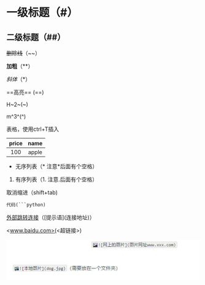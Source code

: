 # 一级标题（#）

## 二级标题（##）

~~删除线~~（~~）

**加粗**（**）

*斜体*（*）

==高亮== (==)

H~2~(~)

m^3^(^)

表格，使用ctrl+T插入

| price | name  |
| :---: | :---: |
|  100  | apple |

* 无序列表（* 注意*后面有个空格）

1. 有序列表（1. 注意.后面有个空格）

取消缩进（shift+tab)

```python
代码(```python)
```

[外部跳转连接](https://www.bilibili.com/video/BV1d741147k2/?spm_id_from=333.337.search-card.all.click&vd_source=2fa3840975cc19817a9a15ddf8a1a81b)（\[提示语](连接地址)）

<www.baidu.com>(<超链接>)

![](assets/pic.jpg)




















